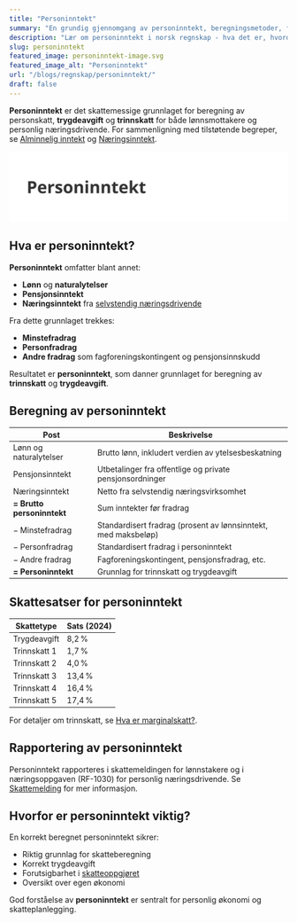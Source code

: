 ```yaml
---
title: "Personinntekt"
summary: "En grundig gjennomgang av personinntekt, beregningsmetoder, fradrag og hvordan personinntekt påvirker skatt og trygdeavgift."
description: "Lær om personinntekt i norsk regnskap - hva det er, hvordan det beregnes, relevante skatteregler og eksempler."
slug: personinntekt
featured_image: personinntekt-image.svg
featured_image_alt: "Personinntekt"
url: "/blogs/regnskap/personinntekt/"
draft: false
---
```


**Personinntekt** er det skattemessige grunnlaget for beregning av personskatt, **trygdeavgift** og **trinnskatt** for både lønnsmottakere og personlig næringsdrivende. For sammenligning med tilstøtende begreper, se [Alminnelig inntekt](/blogs/regnskap/alminnelig-inntekt "Alminnelig inntekt – Komplett guide til skattemessig resultat og beregning") og [Næringsinntekt](/blogs/regnskap/naeringsinntekt "Næringsinntekt – Komplett guide til næringsinntekt i norsk regnskap").

![Personinntekt](personinntekt-image.svg)

## Hva er personinntekt?

**Personinntekt** omfatter blant annet:

* **Lønn** og **naturalytelser**
* **Pensjonsinntekt**
* **Næringsinntekt** fra [selvstendig næringsdrivende](/blogs/regnskap/selvstendig-naeringsdrivende "Selvstendig næringsdrivende – Guide til selvstendig næringsvirksomhet i Norge")

Fra dette grunnlaget trekkes:

* **Minstefradrag**
* **Personfradrag**
* **Andre fradrag** som fagforeningskontingent og pensjonsinnskudd

Resultatet er **personinntekt**, som danner grunnlaget for beregning av **trinnskatt** og **trygdeavgift**.

## Beregning av personinntekt

| Post                     | Beskrivelse                                                                    |
|--------------------------|--------------------------------------------------------------------------------|
| Lønn og naturalytelser   | Brutto lønn, inkludert verdien av ytelsesbeskatning                            |
| Pensjonsinntekt          | Utbetalinger fra offentlige og private pensjonsordninger                       |
| Næringsinntekt           | Netto fra selvstendig næringsvirksomhet                                        |
| **= Brutto personinntekt** | Sum inntekter før fradrag                                                       |
| − Minstefradrag          | Standardisert fradrag (prosent av lønnsinntekt, med maksbeløp)                 |
| − Personfradrag          | Standardisert fradrag i personinntekt                                          |
| − Andre fradrag          | Fagforeningskontingent, pensjonsfradrag, etc.                                  |
| **= Personinntekt**      | Grunnlag for trinnskatt og trygdeavgift                                         |

## Skattesatser for personinntekt

| Skattetype    | Sats (2024) |
|---------------|-------------|
| Trygdeavgift  | 8,2 %       |
| Trinnskatt 1  | 1,7 %       |
| Trinnskatt 2  | 4,0 %       |
| Trinnskatt 3  | 13,4 %      |
| Trinnskatt 4  | 16,4 %      |
| Trinnskatt 5  | 17,4 %      |

For detaljer om trinnskatt, se [Hva er marginalskatt?](/blogs/regnskap/hva-er-marginalskatt "Hva er Marginalskatt? Guide til marginalskatt for personinntekt").

## Rapportering av personinntekt

Personinntekt rapporteres i skattemeldingen for lønnstakere og i næringsoppgaven (RF-1030) for personlig næringsdrivende. Se [Skattemelding](/blogs/regnskap/skattemelding "Skattemelding – Komplett guide til rapportering av inntekt og formue") for mer informasjon.

## Hvorfor er personinntekt viktig?

En korrekt beregnet personinntekt sikrer:

* Riktig grunnlag for skatteberegning
* Korrekt trygdeavgift
* Forutsigbarhet i [skatteoppgjøret](/blogs/regnskap/skatteoppgjor "Skatteoppgjør Guide: Prosess, Tidslinje og Viktige Frister")
* Oversikt over egen økonomi

God forståelse av **personinntekt** er sentralt for personlig økonomi og skatteplanlegging.
